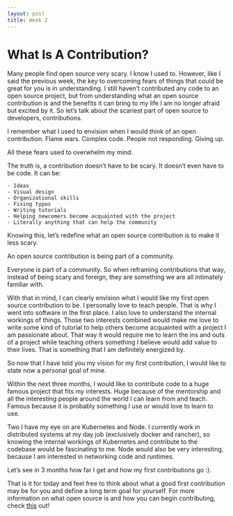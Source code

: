 ```yaml
---
layout: post
title: Week 2
---
```



# What Is A Contribution? 

Many people find open source very scary. I know I used to. However, like I said the previous week, the key to overcoming fears of things that could be great for you is in understanding. I still haven’t contributed any code to an open source project, but from understanding what an open source contribution is and the benefits it can bring to my life I am no longer afraid but excited by it. So let’s talk about the scariest part of open source to developers, contributions.

I remember what I used to envision when I would think of an open contribution. Flame wars. Complex code. People not responding. Giving up. 

All these fears used to overwhelm my mind. 

The truth is, a contribution doesn’t have to be scary. It doesn’t even have to be code. It can be:

	- Ideas 
	- Visual design
	- Organizational skills
	- Fixing typos
	- Writing tutorials
	- Helping newcomers become acquainted with the project
	- Literally anything that can help the community

Knowing this, let’s redefine what an open source contribution is to make it less scary. 

An open source contribution is being part of a community. 

Everyone is part of a community. So when reframing contributions that way, instead of being scary and foreign, they are something we are all intimately familiar with.

With that in mind, I can clearly envision what I would like my first open source contribution to be. I personally love to teach people. That is why I went into software in the first place. I also love to understand the internal workings of things. Those two interests combined would make me love to write some kind of tutorial to help others become acquainted with a project I am passionate about. That way it would require me to learn the ins and outs of a project while teaching others something I believe would add value to their lives. That is something that I am definitely energized by.

So now that I have told you my vision for my first contribution, I would like to state now a personal goal of mine. 

Within the next three months, I would like to contribute code to a huge famous project that fits my interests. Huge because of the mentorship and all the interesting people around the world I can learn from and teach. Famous because it is probably something I use or would love to learn to use. 

Two I have my eye on are Kubernetes and Node. I currently work in distributed systems at my day job (exclusively docker and rancher), so knowing the internal workings of Kubernetes and contribute to the codebase would be fascinating to me. Node would also be very interesting, because I am interested in networking code and runtimes.

Let’s see in 3 months how far I get and how my first contributions go :). 

That is it for today and feel free to think about what a good first contribution may be for you and define a long term goal for yourself. For more information on what open source is and how you can begin contributing, check [this](https://opensource.guide/how-to-contribute/) out!
